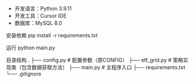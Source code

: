 - 开发语言：Python 3.9.11
- 开发工具：Cursor IDE
- 数据库：MySQL 8.0


安装依赖
pip install -r requirements.txt

运行
python main.py

目录结构
.
├── config.py        # 配置参数（原CONFIG）
├── etf_grid.py      # 策略实现类（包含数据获取方法）
├── main.py          # 主程序入口
├── requirements.txt
└── .gitignore


